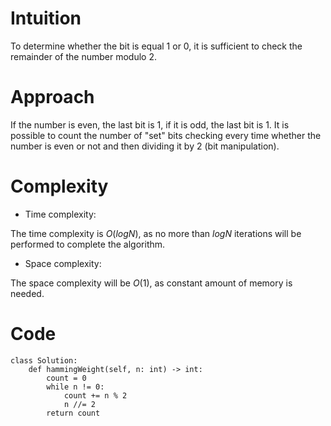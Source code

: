 # Intuition
<!-- Describe your first thoughts on how to solve this problem. -->
To determine whether the bit is equal 1 or 0, it is sufficient to check the remainder of the number modulo 2. 

# Approach
<!-- Describe your approach to solving the problem. -->
If the number is even, the last bit is 1, if it is odd, the last bit is 1.
It is possible to count the number of "set" bits checking every time whether the number is even or not and then dividing it by 2 (bit manipulation).

# Complexity
- Time complexity:
<!-- Add your time complexity here, e.g. $$O(n)$$ -->
The time complexity is $O(logN)$, as no more than $logN$ iterations will be performed to complete the algorithm.

- Space complexity:
<!-- Add your space complexity here, e.g. $$O(n)$$ -->
The space complexity will be $O(1)$, as constant amount of memory is needed.

# Code
```
class Solution:
    def hammingWeight(self, n: int) -> int:
        count = 0
        while n != 0:
            count += n % 2
            n //= 2
        return count

```
